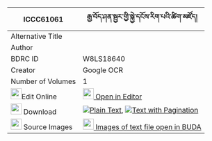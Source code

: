 |ICCC61061|རྒྱ་བོད་ཤན་སྦྱར་གྱི་སྐྱེ་དངོས་རིག་པའི་ཚིག་མཛོད། 
| --- | --- 
|Alternative Title |
|Author | 
|BDRC ID | W8LS18640
|Creator | Google OCR
|Number of Volumes| 1
|<img width="25" src="https://img.icons8.com/color/25/000000/edit-property.png">Edit Online| [<img width="25" src="https://avatars.githubusercontent.com/u/45091458?s=200&v=4"> Open in Editor](http://editor.openpecha.org/ICCC61061)
|<img width="25" src="https://img.icons8.com/fluent/48/000000/download-2.png"/>  Download | [![](https://img.icons8.com/color/20/000000/txt.png)Plain Text](https://github.com/Openpecha/ICCC61061/releases/download/v2/gyabo_shenjar_gyi_kye_ngo_rigp_plain_ICCC61061.zip), [![](https://img.icons8.com/color/20/000000/txt.png)Text with Pagination](https://github.com/Openpecha/ICCC61061/releases/download/v2/gyabo_shenjar_gyi_kye_ngo_rigp_pages_ICCC61061.zip)
|<img width="25" src="https://img.icons8.com/plasticine/100/000000/pictures-folder.png"/>  Source Images | [<img width="25" src="https://library.bdrc.io/icons/BUDA-small.svg"> Images of text file open in BUDA](https://library.bdrc.io/show/bdr:W8LS18640)